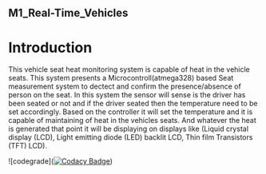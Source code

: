 ## M1_Real-Time_Vehicles

# Introduction
This vehicle seat heat monitoring system is capable of heat in the vehicle seats. This system presents a Microcontroll(atmega328) based Seat measurement system to dectect and confirm the presence/absence of person on the seat. 
In this system the sensor will sense is the driver has been seated or not and if the driver seated then the temperature need to be set accordingly. 
Based on the controller it will set the temperature and it is capable of maintaining of heat in the vehicles seats.
 And whatever the heat is generated that point it will be displaying on displays like (Liquid crystal display (LCD),
Light emitting diode (LED) backlit LCD, Thin film Transistors (TFT) LCD).

![codegrade]([![Codacy Badge](https://app.codacy.com/project/badge/Grade/19f5c40e989545d694df92c33b878337)](https://www.codacy.com/gh/akshaybhupathi696/M1_Real-Time_Vehicles/dashboard?utm_source=github.com&amp;utm_medium=referral&amp;utm_content=akshaybhupathi696/M1_Real-Time_Vehicles&amp;utm_campaign=Badge_Grade))
